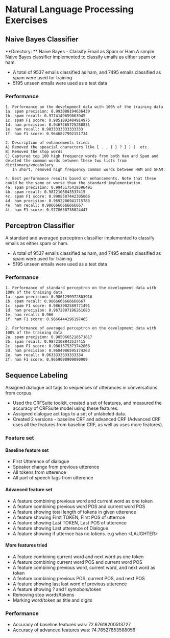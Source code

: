 # Natural Language Processing Exercises
## Naive Bayes Classifier
**Directory: ** Naive Bayes - Classify Email as Spam or Ham 
A simple Naive Bayes classifier implemented to classify emails as either spam or ham.
* A total of 9537 emails classified as ham, and 7495 emails classified as spam were used for training
* 5195 unseen emails were used as a test data

### Performance
```
1. Performance on the development data with 100% of the training data
1a. spam precision: 0.993088194636439
1b. spam recall: 0.9774149659863945
1c. spam F1 score: 0.9851892484914975
1d. ham precision: 0.9467265725288831
1e. ham recall: 0.9833333333333333
1f. ham F1 score: 0.9646827992151734

2. Description of enhancements tried:
A) Removed the speacial characters like [ . , { } ? ] ) (  etc.
B) Removed the stop words
C) Captured top 100 high frequency words from both Ham and Spam and deleted the common words between these two lists from dictionary/vocabulary. 
   In short, removed high frequency common words between HAM and SPAM.

4. Best performance results based on enhancements. Note that these could be the same or worse than the standard implementation.
4a. spam precision: 0.9945175438596491
4b. spam recall: 0.9872108843537415
4c. spam F1 score: 0.9908507442305066
4d. ham precision: 0.9692206941715783
4e. ham recall: 0.9866666666666667
4f. ham F1 score: 0.9778658738024447
```

## Perceptron Classifier
A standard and averaged perceptron classifier implemented to classify emails as either spam or ham.
* A total of 9537 emails classified as ham, and 7495 emails classified as spam were used for training
* 5195 unseen emails were used as a test data

### Performance
```
1. Performance of standard perceptron on the development data with 100% of the training data
1a. spam precision: 0.9861299972803916
1b. spam recall: 0.9866666666666667
1c. spam F1 score: 0.9863982589771491
1d. ham precision: 0.9672897196261683
1e. ham recall: 0.966
1f. ham F1 score: 0.9666444296197465

2. Performance of averaged perceptron on the development data with 100% of the training data
2a. spam precision: 0.9850665218571817
2b. spam recall: 0.9872108843537415
2c. spam F1 score: 0.9861375373742866
2d. ham precision: 0.9684986595174263
2e. ham recall: 0.9633333333333334
2f. ham F1 score: 0.9659090909090909
```

## Sequence Labeling
Assigned dialogue act tags to sequences of utterances in conversations from corpus.
* Used the CRFSuite toolkit, created a set of features, and measured the accuracy of CRFSuite model using these features.
* Assigned dialogue act tags to a set of unlabeled data.
* Created 2 versions - baseline CRF and advanced CRF (Advanced CRF uses all the features from baseline CRF, as well as uses more features).

### Feature set
#### Baseline feature set
* First Utterence of dialogue
* Speaker change from previous utterence
* All tokens from utterence
* All part of speech tags from utterence
#### Advanced feature set
* A feature combining previous word and current word as one token
* A feature combining previous word POS and current word POS
* A feature showing total length of tokens in given utterence
* A feature showing First TOKEN, First POS of utternce
* A feature showing Last TOKEN, Last POS of utterence
* A feature showing Last utterence of Dialogue
* A feature showing if utternce has no tokens. e.g when \<LAUGHTER\>
#### More features tried
* A feature combining current word and next word as one token
* A feature combining current word POS and current word POS
* A feature combining previous word, current word, and next word as token
* A feature combining previous POS, current POS, and next POS
* A feature showing last last word of previous utterence
* A feature showing ? and ! symobols/token
* Removing stop words/tokens
* Marking word/token as title and digits

### Performance
* Accuracy of baseline features was: 72.67619200513727
* Accuracy of advanced features was: 74.78527853588056
